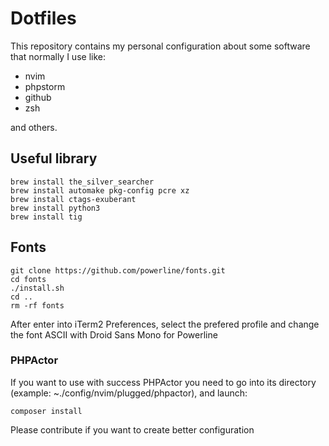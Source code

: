 # Dotfiles

This repository contains my personal configuration about some software that normally I use like: 

* nvim
* phpstorm
* github
* zsh

and others.

## Useful library

```
brew install the_silver_searcher
brew install automake pkg-config pcre xz
brew install ctags-exuberant
brew install python3
brew install tig
```

## Fonts

```
git clone https://github.com/powerline/fonts.git
cd fonts
./install.sh
cd ..
rm -rf fonts
```

After enter into iTerm2 Preferences, select the prefered profile and change the font ASCII with Droid Sans Mono for Powerline

### PHPActor

If you want to use with success PHPActor you need to go into its directory (example: ~./config/nvim/plugged/phpactor), and launch:

```
composer install
```

Please contribute if you want to create better configuration
